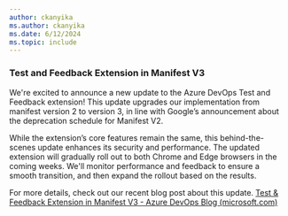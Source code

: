 ```yaml
---
author: ckanyika
ms.author: ckanyika
ms.date: 6/12/2024
ms.topic: include
---
```


### Test and Feedback Extension in Manifest V3

We're excited to announce a new update to the Azure DevOps Test and Feedback extension! This update upgrades our implementation from manifest version 2 to version 3, in line with Google’s announcement about the deprecation schedule for Manifest V2. 

While the extension’s core features remain the same, this behind-the-scenes update enhances its security and performance. The updated extension will gradually roll out to both Chrome and Edge browsers in the coming weeks. We'll monitor performance and feedback to ensure a smooth transition, and then expand the rollout based on the results. 

For more details, check out our recent blog post about this update. [Test & Feedback Extension in Manifest V3 - Azure DevOps Blog (microsoft.com)](https://devblogs.microsoft.com/devops/test-feedback-extension-v3/)


